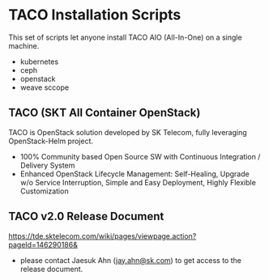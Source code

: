 TACO Installation Scripts
=========================

This set of scripts let anyone install TACO AIO (All-In-One) on a single machine.

* kubernetes 
* ceph 
* openstack
* weave sccope 

TACO (SKT All Container OpenStack) 
----------------------------------

TACO is OpenStack solution developed by SK Telecom, fully leveraging OpenStack-Helm project.  
* 100% Community based Open Source SW with Continuous Integration / Delivery System
* Enhanced OpenStack Lifecycle Management: Self-Healing, Upgrade w/o Service Interruption, Simple and Easy Deployment, Highly Flexible Customization 
 

TACO v2.0 Release Document 
--------------------------

https://tde.sktelecom.com/wiki/pages/viewpage.action?pageId=146290186&
* please contact Jaesuk Ahn (jay.ahn@sk.com) to get access to the release document.
